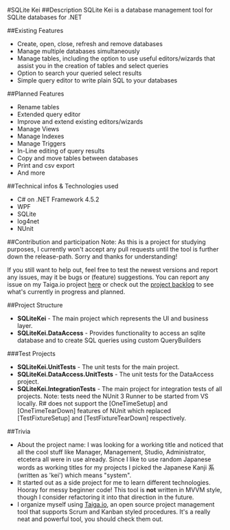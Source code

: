 #SQLite Kei
##Description
SQLite Kei is a database management tool for SQLite databases for .NET 

##Existing Features
- Create, open, close, refresh and remove databases
- Manage multiple databases simultaneously
- Manage tables, including the option to use useful editors/wizards that assist you in the creation of tables and select queries
- Option to search your queried select results
- Simple query editor to write plain SQL to your databases

##Planned Features
- Rename tables
- Extended query editor
- Improve and extend existing editors/wizards
- Manage Views
- Manage Indexes
- Manage Triggers
- In-Line editing of query results
- Copy and move tables between databases
- Print and csv export
- And more

##Technical infos & Technologies used
- C# on .NET Framework 4.5.2
- WPF
- SQLite
- log4net
- NUnit

##Contribution and participation
Note: As this is a project for studying purposes, I currently won't accept any pull requests until the tool is further down the release-path. Sorry and thanks for understanding!

If you still want to help out, feel free to test the newest versions and report any issues, may it be bugs or (feature) suggestions.
You can report any issue on my Taiga.io project [here](https://tree.taiga.io/project/shaezonai-sqlite-kei/issues "here") or check out the [project backlog](https://tree.taiga.io/project/shaezonai-sqlite-kei/backlog "backlog") to see what's currently in progress and planned.

##Project Structure
- **SQLiteKei** - The main project which represents the UI and business layer.
- **SQLiteKei.DataAccess** - Provides functionality to access an sqlite database and to create SQL queries using custom QueryBuilders

###Test Projects
- **SQLiteKei.UnitTests** - The unit tests for the main project.
- **SQLiteKei.DataAccess.UnitTests** - The unit tests for the DataAccess project.
- **SQLiteKei.IntegrationTests** - The main project for integration tests of all projects. Note: tests need the NUnit 3 Runner to be started from VS locally. R# does not support the [OneTimeSetup] and [OneTimeTearDown] features of NUnit which replaced [TestFixtureSetup] and [TestFixtureTearDown] respectively.

##Trivia
- About the project name: I was looking for a working title and noticed that all the cool stuff like Manager, Management, Studio, Administrator, etcetera all were in use already. Since I like to use random Japanese words as working titles for my projects I picked the Japanese Kanji 系 (written as 'kei') which means "system".
- It started out as a side project for me to learn different technologies. Hooray for messy beginner code! This tool is **not** written in MVVM style, though I consider refactoring it into that direction in the future. 
- I organize myself using [Taiga.io](https://taiga.io "Taiga.io"), an open source project management tool that supports Scrum and Kanban styled procedures. It's a really neat and powerful tool, you should check them out.
